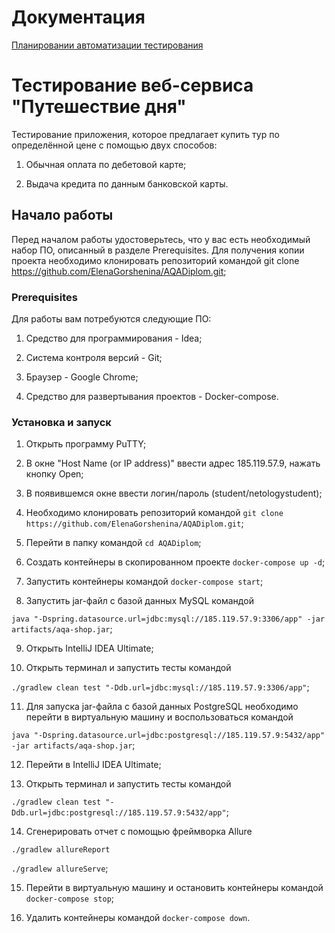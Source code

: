 # Документация

[Планировании автоматизации тестирования](https://github.com/ElenaGorshenina/AQADiplom/blob/master/docs/Plan.md)

# Тестирование веб-сервиса "Путешествие дня"

Тестирование приложения, которое предлагает купить тур по определённой цене с помощью двух способов:

1. Обычная оплата по дебетовой карте;

2. Выдача кредита по данным банковской карты.


## Начало работы

Перед началом работы удостоверьтесь, что у вас есть необходимый набор ПО, описанный в разделе Prerequisites. 
Для получения копии проекта необходимо клонировать репозиторий командой git clone https://github.com/ElenaGorshenina/AQADiplom.git;

### Prerequisites

Для работы вам потребуются следующие ПО:

1. Средство для программирования - Idea;

2. Система контроля версий - Git;

3. Браузер - Google Chrome;

4. Средство для развертывания проектов - Docker-compose.

### Установка и запуск

1. Открыть программу PuTTY;

2. В окне "Host Name (or IP address)" ввести адрес 185.119.57.9, нажать кнопку Open;

3. В появившемся окне ввести логин/пароль (student/netologystudent);

4. Необходимо клонировать репозиторий командой `git clone https://github.com/ElenaGorshenina/AQADiplom.git`;

5. Перейти в папку командой `cd AQADiplom`;

6. Создать контейнеры в скопированном проекте `docker-compose up -d`;

7. Запустить контейнеры командой `docker-compose start`;

8. Запустить jar-файл с базой данных MySQL командой 

`java "-Dspring.datasource.url=jdbc:mysql://185.119.57.9:3306/app" -jar artifacts/aqa-shop.jar`;

9. Открыть IntelliJ IDEA Ultimate;

10. Открыть терминал и запустить тесты командой 

`./gradlew clean test "-Ddb.url=jdbc:mysql://185.119.57.9:3306/app"`;

11. Для запуска jar-файла с базой данных PostgreSQL необходимо перейти в виртуальную машину и воспользоваться командой 

`java "-Dspring.datasource.url=jdbc:postgresql://185.119.57.9:5432/app" -jar artifacts/aqa-shop.jar`;

12. Перейти в IntelliJ IDEA Ultimate;

13. Открыть терминал и запустить тесты командой 

`./gradlew clean test "-Ddb.url=jdbc:postgresql://185.119.57.9:5432/app"`;

14. Сгенерировать отчет с помощью фреймворка Allure

`./gradlew allureReport`

`./gradlew allureServe`;

15. Перейти в виртуальную машину и остановить контейнеры командой `docker-compose stop`;

16. Удалить контейнеры командой `docker-compose down`.